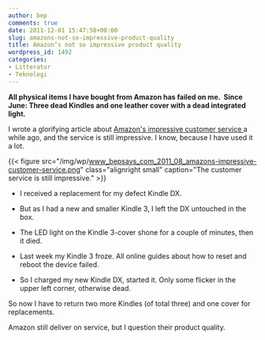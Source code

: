 ```yaml
---
author: bep
comments: true
date: 2011-12-01 15:47:58+00:00
slug: amazons-not-so-impressive-product-quality
title: Amazon’s not so impressive product quality
wordpress_id: 1492
categories:
- Litteratur
- Teknologi
---
```


**All physical items I have bought from Amazon has failed on me.  Since June: Three dead Kindles and one leather cover with a dead integrated light.**

<!--more-->

I wrote a glorifying article about [Amazon's impressive customer service ](http://bepsays.com/2011/08/amazons-impressing-customer-service/)a while ago, and the service is still impressive. I know, because I have used it a lot.

{{< figure src="/img/wp/www_bepsays_com_2011_08_amazons-impressive-customer-service.png" class="alignright small" caption="The customer service is still impressive." >}}

	
  * I received a replacement for my defect Kindle DX.

	
  * But as I had a new and smaller Kindle 3, I left the DX untouched in the box.

	
  * The LED light on the Kindle 3-cover shone for a couple of minutes, then it died.

	
  * Last week my Kindle 3 froze. All online guides about how to reset and reboot the device failed.

	
  * So I charged my new Kindle DX, started it. Only some flicker in the upper left corner, otherwise dead.


So now I have to return two more Kindles (of total three) and one cover for replacements.

Amazon still deliver on service, but I question their product quality.
